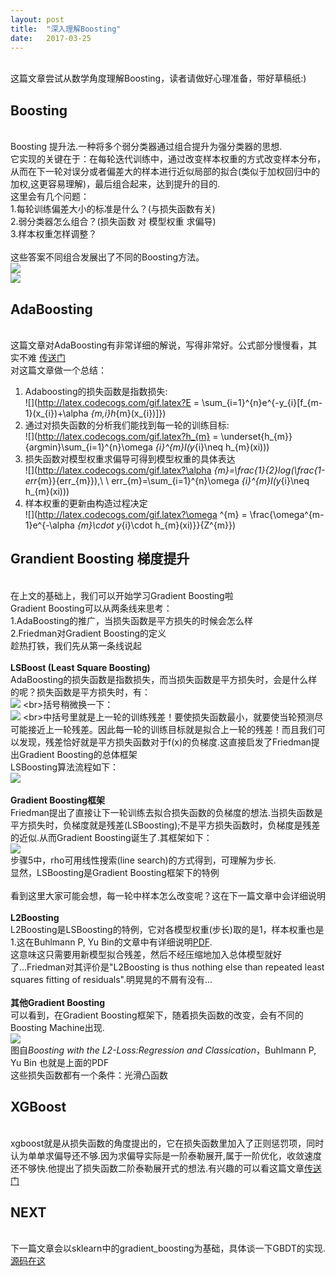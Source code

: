 ```yaml
---
layout: post
title:  "深入理解Boosting"
date:   2017-03-25
---
```

<br>这篇文章尝试从数学角度理解Boosting，读者请做好心理准备，带好草稿纸:)
<br>
## Boosting
<br>Boosting 提升法.一种将多个弱分类器通过组合提升为强分类器的思想.
<br>它实现的关键在于：在每轮迭代训练中，通过改变样本权重的方式改变样本分布，从而在下一轮对误分或者偏差大的样本进行近似局部的拟合(类似于加权回归中的加权,这更容易理解)，最后组合起来，达到提升的目的.
<br>这里会有几个问题：
<br>1.每轮训练偏差大小的标准是什么？(与损失函数有关)
<br>2.弱分类器怎么组合？(损失函数 对 模型权重 求偏导)
<br>3.样本权重怎样调整？
<br>
<br>这些答案不同组合发展出了不同的Boosting方法。
<br>![](http://img.blog.csdn.net/20170328165239083)
<br>![](http://img.blog.csdn.net/20170326231601552?watermark/2/text/aHR0cDovL2Jsb2cuY3Nkbi5uZXQvbHlyMzY5ODUyMTQ3/font/5a6L5L2T/fontsize/400/fill/I0JBQkFCMA==/dissolve/70/gravity/Center)
<br>
## AdaBoosting
<br>这篇文章对AdaBoosting有非常详细的解说，写得非常好。公式部分慢慢看，其实不难 [传送门](https://www.zybuluo.com/frank-shaw/note/127048)
<br>对这篇文章做一个总结：
1. Adaboosting的损失函数是指数损失:
<br>![](http://latex.codecogs.com/gif.latex?E = \sum_{i=1}^{n}e^{-y_{i}[f_{m-1}(x_{i})+\alpha _{m,i}h_{m}(x_{i})]})
2. 通过对损失函数的分析我们能找到每一轮的训练目标:
<br>![](http://latex.codecogs.com/gif.latex?h_{m} = \underset{h_{m}}{argmin}\sum_{i=1}^{n}\omega _{i}^{m}I(y_{i}\neq h_{m}(xi)))
3. 损失函数对模型权重求偏导可得到模型权重的具体表达
<br>![](http://latex.codecogs.com/gif.latex?\alpha _{m}=\frac{1}{2}log(\frac{1-err_{m}}{err_{m}}),\ \ err_{m}=\sum_{i=1}^{n}\omega _{i}^{m}I(y_{i}\neq h_{m}(xi)))
4. 样本权重的更新由构造过程决定
<br>![](http://latex.codecogs.com/gif.latex?\omega ^{m} = \frac{\omega^{m-1}e^{-\alpha _{m}\cdot y_{i}\cdot h_{m}(xi)}}{Z^{m}})


## Grandient Boosting 梯度提升
<br>在上文的基础上，我们可以开始学习Gradient Boosting啦
<br>Gradient Boosting可以从两条线来思考：
<br>1.AdaBoosting的推广，当损失函数是平方损失的时候会怎么样
<br>2.Friedman对Gradient Boosting的定义
<br>趁热打铁，我们先从第一条线说起
<br>
<br>**LSBoost (Least Square Boosting)**
<br>AdaBoosting的损失函数是指数损失，而当损失函数是平方损失时，会是什么样的呢？损失函数是平方损失时，有：
<br>![](http://latex.codecogs.com/gif.latex?E=\sum_{i=1}^{n}(y_{i}-[f_{m-1}(x_{i})+\alpha_{m,i}h_{m}(x_{i})])^{2})
<br>括号稍微换一下：
<br>![](http://latex.codecogs.com/gif.latex?E=\sum_{i=1}^{n}([y_{i}-f_{m-1}(x_{i})]-\alpha_{m,i}h_{m}(x_{i}))^{2})
<br>中括号里就是上一轮的训练残差！要使损失函数最小，就要使当轮预测尽可能接近上一轮残差。因此每一轮的训练目标就是拟合上一轮的残差！而且我们可以发现，残差恰好就是平方损失函数对于f(x)的负梯度.这直接启发了Friedman提出Gradient Boosting的总体框架
<br>LSBoosting算法流程如下：
<br>![](http://img.blog.csdn.net/20170328165433318)
<br>
<br>**Gradient Boosting框架**
<br>Friedman提出了直接让下一轮训练去拟合损失函数的负梯度的想法.当损失函数是平方损失时，负梯度就是残差(LSBoosting);不是平方损失函数时，负梯度是残差的近似.从而Gradient Boosting诞生了.其框架如下：
<br>![](http://img.blog.csdn.net/20170328165254967)
<br>步骤5中，rho可用线性搜索(line search)的方式得到，可理解为步长.
<br>显然，LSBoosting是Gradient Boosting框架下的特例
<br>
<br>看到这里大家可能会想，每一轮中样本怎么改变呢？这在下一篇文章中会详细说明
<br>
<br>**L2Boosting**
<br>L2Boosting是LSBoosting的特例，它对各模型权重(步长)取的是1，样本权重也是1.这在Buhlmann P, Yu Bin的文章中有详细说明[PDF](http://www.stat.math.ethz.ch/Manuscripts/buhlmann/boosting.rev5.pdf).
<br>这意味这只需要用新模型拟合残差，然后不经压缩地加入总体模型就好了...Friedman对其评价是"L2Boosting is thus nothing else than repeated least squares fitting of residuals".明晃晃的不屑有没有...
<br>
<br>**其他Gradient Boosting**
<br>可以看到，在Gradient Boosting框架下，随着损失函数的改变，会有不同的Boosting Machine出现.
<br>![](http://img.blog.csdn.net/20170328165158723)
<br>图自*Boosting with the L2-Loss:Regression and Classication*，Buhlmann P, Yu Bin 也就是上面的PDF
<br>这些损失函数都有一个条件：光滑凸函数
<br>
## XGBoost
<br>xgboost就是从损失函数的角度提出的，它在损失函数里加入了正则惩罚项，同时认为单单求偏导还不够.因为求偏导实际是一阶泰勒展开,属于一阶优化，收敛速度还不够快.他提出了损失函数二阶泰勒展开式的想法.有兴趣的可以看这篇文章[传送门](http://www.52cs.org/?p=429)
## NEXT
<br>下一篇文章会以sklearn中的gradient_boosting为基础，具体谈一下GBDT的实现.[源码在这](https://github.com/scikit-learn/scikit-learn/blob/14031f6/sklearn/ensemble/gradient_boosting.py#L1635)




